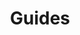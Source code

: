 ---
title: Guides
description: Consult the following developer guides on common subjects and usage of EMDK for Android features and API's.
layout: list-content-items.html
content-items:
    - type: section
      level: 4
      title: SimulScan API
      text: Understand how to use the SimulScan API's to perform full document capture in your application. SimulScan involves capturing fields of interest in a given document and converting it into data that an end-user application can use immediately at the point of transaction.
      url: /emdk-for-android/4-0/guide/simulscan_guide
    - type: section
      level: 4
      title: Name-Value Pair
      text: Using the Profile Manager API's you can quickly change values dynamically on a given profile using name-value pairs. This guide contains examples of how to best use these APIs.
      url: /emdk-for-android/4-0/guide/name_value_pair
    - type: section
      level: 4
      title: PersonalShopper API
      text: The MC18 device provided by Zebra allows developers to easily create applications in the Personal Shopper category. This guide contains examples specific to using EMDK for Android with the MC18.
      url: /emdk-for-android/4-0/guide/personalshopper
    - type: section
      level: 4
      title: Secure NFC API
      text: This guide contains examples and best practices when using the Secure NFC API's including MifareDesfire, MiFareSam, SamKey, etc.
      url: /emdk-for-android/4-0/guide/securenfc
    - type: section
      level: 4
      title: Barcode Scanner States
      text: This guide provides diagrams to illustrate the states that a barcode scanner will transition through while using the EMDK Barcode Scanning API's.
      url: /emdk-for-android/4-0/guide/scanner
    - type: section
      level: 4
      title: Payment API
      text: This guide contains examples and best practices when using the Payment API's along with Zebra's PD40 payment device.
      url: /emdk-for-android/4-0/guide/payment-api
    - type: section
      level: 4
      title: PD40 Firmware Update
      text: This guide contains information about querying and updating the PD40's firmware from your application.
      url: /emdk-for-android/4-0/guide/pd40-firmware-update

---           